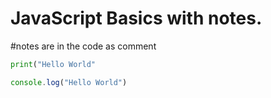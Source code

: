 # JavaScript Basics with notes.

#notes are in the code as comment

```python
print("Hello World"
```
```javascript
console.log("Hello World")
```
